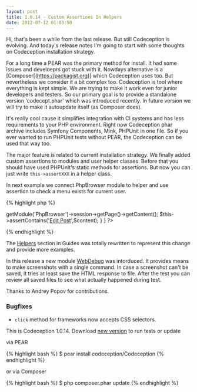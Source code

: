 ```yaml
---
layout: post
title: 1.0.14 - Custom Assertions In Helpers
date: 2012-07-12 01:03:50
---
```


Hi, that's been a while from the last release. But still Codeception is evolving. And today's release notes I'm going to start with some thoughts on Codeception installation strategy.

For a long time a PEAR was the primary method for install. It had some issues and develoeprs got stuck with it. Nowdays alternative is a [Composer[(https://packagist.org)] which Codeception uses too. But nevertheless we consider it a bit complex too. Codeception is tool where everything is kept simple. We are trying to make it work even for junior developers and testers. So our primary goal is to provide a standalone version 'codecept.phar' which was introduced recently. In future version we will try to make it autoupdate itself (as Composer does).

It's really cool cause it simplifies integration with CI systems and has less requirements to your PHP environment. Right now Codeception phar archive includes Symfony Components, Mink, PHPUnit in one file. So if you ever wanted to run PHPUnit tests without PEAR, the Codeception can be used that way too.

The major feature is related to current installation strategy. We finally added custom assertions to modules and user helper classes. Before that you should have used PHPUnit's static methods for assertions. But now you can just write `this->assertXXX` in a helper class.

In next example we connect PhpBrowser module to helper and use assertion to check a menu exists for current user.

{% highlight php %}
<?php
class WebHelper extends \Codeception\Module {

	function seeEditingToolsMenu()
	{
		$content = $this->getModule('PhpBrowser')->session->getPage()->getContent();
		$this->assertContains('<a id="menu" href="#">Edit Post</a>',$content);
	}

}
?>
{% endhighlight %}

The [Helpers](https://codeception.com/docs/03-Modules#helpers) section in Guides was totally rewritten to represent this change and provide more examples.

In this release a new module [WebDebug](https://codeception.com/docs/modules/WebDebug) was intorduced. It provides means to make screenshots with a single command. In case a screenshot can't be saved, it tries at least save the HTML response to file. After the test you can review all saved files to see what actually happened during test.

Thanks to Andrey Popov for contributions.

### Bugfixes

* `click` method for frameworks now accepts CSS selectors.


This is Codeception 1.0.14. Download [new version](https://codeception.com/thanks.html) to run tests or update

via PEAR

{% highlight bash %}
$ pear install codeception/Codeception
{% endhighlight %}

or via Composer

{% highlight bash %}
$ php composer.phar update
{% endhighlight %}
